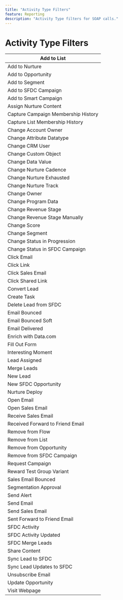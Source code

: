 ```yaml
---
title: "Activity Type Filters"
feature: Reporting
description: "Activity Type filters for SOAP calls."
---
```


# Activity Type Filters

| Add to List                         |
|-------------------------------------|
| Add to Nurture                      |
| Add to Opportunity                  |
| Add to Segment                      |
| Add to SFDC Campaign                |
| Add to Smart Campaign               |
| Assign Nurture Content              |
| Capture Campaign Membership History |
| Capture List Membership History     |
| Change Account Owner                |
| Change Attribute Datatype           |
| Change CRM User                     |
| Change Custom Object                |
| Change Data Value                   |
| Change Nurture Cadence              |
| Change Nurture Exhausted            |
| Change Nurture Track                |
| Change Owner                        |
| Change Program Data                 |
| Change Revenue Stage                |
| Change Revenue Stage Manually       |
| Change Score                        |
| Change Segment                      |
| Change Status in Progression        |
| Change Status in SFDC Campaign      |
| Click Email                         |
| Click Link                          |
| Click Sales Email                   |
| Click Shared Link                   |
| Convert Lead                        |
| Create Task                         |
| Delete Lead from SFDC               |
| Email Bounced                       |
| Email Bounced Soft                  |
| Email Delivered                     |
| Enrich with Data.com                |
| Fill Out Form                       |
| Interesting Moment                  |
| Lead Assigned                       |
| Merge Leads                         |
| New Lead                            |
| New SFDC Opportunity                |
| Nurture Deploy                      |
| Open Email                          |
| Open Sales Email                    |
| Receive Sales Email                 |
| Received Forward to Friend Email    |
| Remove from Flow                    |
| Remove from List                    |
| Remove from Opportunity             |
| Remove from SFDC Campaign           |
| Request Campaign                    |
| Reward Test Group Variant           |
| Sales Email Bounced                 |
| Segmentation Approval               |
| Send Alert                          |
| Send Email                          |
| Send Sales Email                    |
| Sent Forward to Friend Email        |
| SFDC Activity                       |
| SFDC Activity Updated               |
| SFDC Merge Leads                    |
| Share Content                       |
| Sync Lead to SFDC                   |
| Sync Lead Updates to SFDC           |
| Unsubscribe Email                   |
| Update Opportunity                  |
| Visit Webpage                       |
